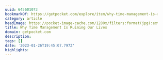 ```yaml
---
uuid: 645601073
bookmarkOf: https://getpocket.com/explore/item/why-time-management-is-ruining-our-lives?utm\_source=densediscovery&utm\_medium=email&utm\_campaign=newsletter-issue-116
category: article
headImage: https://pocket-image-cache.com/1200x/filters:format(jpg):extract_focal()/https%3A%2F%2Fs3.amazonaws.com%2Fpocket-syndicated-images%2Farticles%2F1466%2F1567051624_GettyImages-531723447.jpg
title: Why Time Management Is Ruining Our Lives
domain: getpocket.com
description:
tags: []
date: '2023-01-26T19:45:07.797Z'
highlights:
---
```



